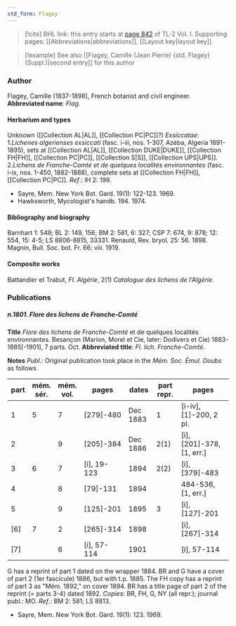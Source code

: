 ```yaml
---
std_form: Flagey
---
```


> [!cite] BHL link: this entry starts at [page 842](https://www.biodiversitylibrary.org/page/33120973) of TL-2 Vol. I.
> Supporting pages: [[Abbreviations|abbreviations]], [[Layout key|layout key]].

> [!example] See also [[Flagey, Camille (Jean Pierre) {std. Flagey} (Suppl.)|second entry]] for this author

### Author

Flagey, Camille (1837-1898), French botanist and civil engineer. 
**Abbreviated name**: *Flag.*

#### Herbarium and types

Unknown ([[Collection AL|AL]], [[Collection PC|PC]]?)
*Exsiccatae*:
1.*Lichenes algerienses exsiccati* (fasc. i-iii, nos. 1-307, Azéba, Algeria 1891-1895), sets at [[Collection AL|AL]], [[Collection DUKE|DUKE]], [[Collection FH|FH]], [[Collection PC|PC]], [[Collection S|S]], [[Collection UPS|UPS]].
2.*Lichens de Franche-Comté et de quelques localités environnantes* (fasc. i-ix, nos. 1-450, 1882-1888), complete sets at [[Collection FH|FH]], [[Collection PC|PC]].
*Ref*.: IH 2: 199.
- Sayre, Mem. New York Bot. Gard. 19(1): 122-123. 1969.
- Hawksworth, Mycologist's handb. 194. 1974.

#### Bibliography and biography

Barnhart 1: 548; BL 2: 149, 156; BM 2: 581, 6: 327; CSP 7: 674, 9: 878; 12: 554, 15: 4-5; LS 8806-8815, 33331. Renauld, Rev. bryol. 25: 56. 1898. Magnin, Bull. Soc. bot. Fr. 66: viii. 1919.

#### Composite works

Battandier et Trabut, *Fl. Algérie*, 2(1) *Catalogue des lichens de l'Algérie*.

### Publications

##### n.1801. Flore des lichens de Franche-Comté

**Title**
*Flore des lichens de Franche-Comté* et de quelques localités environnantes. Besançon (Marion, Morel et Cie, later: Dodivers et Cie) 1883-1885\[-1901\], 7 parts. Oct.
**Abbreviated title**: *Fl. lich. Franche-Comté*.

**Notes**
*Publ*.: Original publication took place in the *Mém. Soc. Émul. Doubs* as follows

|part	|mém.<br/>sér.	|mém.<br/>vol.	|pages	|dates	|part repr.	|pages|
|---	|---	|---	|---	|---	|---	|---	|
|1	|5	|7	|\[279\]-480	|Dec 1883	|1	|\[i-iv\], \[1\]-200, 2 pl.|
|2	|	|9	|\[205\]-384	|Dec 1886	|2(1)	|\[i\], \[201\]-378, \[1, err.\]|
|3	|6	|7	|\[i\], 19-123	|1894	|2(2)	|\[i\], \[379\]-483|
|4	|	|8	|\[79\]-131	|1894	|	|484-536, \[1, err.\]|
|5	|	|9	|\[125\]-201	|1895	|3	|\[i\], \[127\]-201|
|\[6\]	|7	|2	|\[265\]-314	|1898	|	|\[i\], \[267\]-314|
|\[7\]	|	|6	|\[i\], 57-114	|1901	|	|\[i\], 57-114|

G has a reprint of part 1 dated on the wrapper 1884. BR and G have a cover of part 2 (1er fascicule) 1886, but with t.p. 1885. The FH copy has a reprint of part 3 as "Mém. 1892," on cover 1894. BR has a title page of part 2 of the reprint (= parts 3-4) dated 1892. *Copies*: BR, FH, G, NY (all repr.); journal publ.: MO.
*Ref*.: BM 2: 581; LS 8813.
- Sayre, Mem. New York Bot. Gard. 19(1): 123. 1969.

